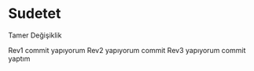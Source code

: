 # Sudetet


Tamer Değişiklik

Rev1 commit yapıyorum
Rev2 yapıyorum commit
Rev3 yapıyorum commit yaptım
